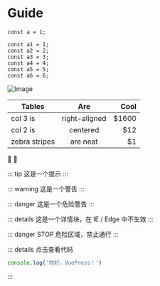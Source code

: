 # Guide

```tsx
const a = 1;
```

<test />

``` js{1,3,5-6}
const a1 = 1;
const a2 = 2;
const a3 = 3;
const a4 = 4;
const a5 = 5;
const a6 = 6;
```

<!-- ![Image from alias](~@assets/images/check.png) -->

![Image](/images/check.png)

| Tables        | Are           | Cool  |
| ------------- |:-------------:| -----:|
| col 3 is      | right-aligned | $1600 |
| col 2 is      | centered      |   $12 |
| zebra stripes | are neat      |    $1 |

:tada: :100:


::: tip
这是一个提示
:::

::: warning
这是一个警告
:::

::: danger
这是一个危险警告
:::

::: details
这是一个详情块，在 IE / Edge 中不生效
:::


::: danger STOP
危险区域，禁止通行
:::

::: details 点击查看代码
```js
console.log('你好，VuePress！')
```
:::
